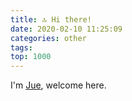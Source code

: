 ```yaml
---
title: 🔝 Hi there!
date: 2020-02-10 11:25:09
categories: other
tags:
top: 1000
---
```


I'm [Jue](/about), welcome here.